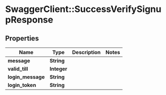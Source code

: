 # SwaggerClient::SuccessVerifySignupResponse

## Properties
Name | Type | Description | Notes
------------ | ------------- | ------------- | -------------
**message** | **String** |  | 
**valid_till** | **Integer** |  | 
**login_message** | **String** |  | 
**login_token** | **String** |  | 


